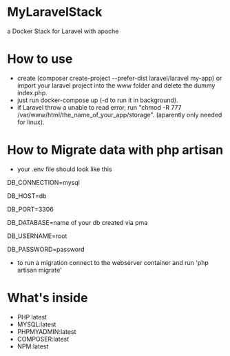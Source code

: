 # MyLaravelStack
a Docker Stack for Laravel with apache

# How to use
- create (composer create-project --prefer-dist laravel/laravel my-app) or import your laravel project into the www folder and delete the dummy index.php.
- just run docker-compose up (-d to run it in background).
- if Laravel throw a unable to read error, run "chmod -R 777 /var/www/html/the_name_of_your_app/storage". (aparently only needed for linux).

# How to Migrate data with php artisan

- your .env file should look like this

DB_CONNECTION=mysql

DB_HOST=db

DB_PORT=3306

DB_DATABASE=name of your db created via pma

DB_USERNAME=root

DB_PASSWORD=password

- to run a migration connect to the webserver container and run 'php artisan migrate'



# What's inside
 - PHP latest
 - MYSQL:latest
 - PHPMYADMIN:latest
 - COMPOSER:latest
 - NPM:latest


